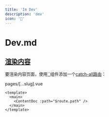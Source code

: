```yaml
---
title: 'Im Dev'
description: 'dev'
icon: '🏡'
---
```


# Dev.md



## [渲染内容](https://nuxt.com.cn/docs/guide/directory-structure/content#渲染内容)

要渲染内容页面，使用[``](https://content.nuxt.com/components/content-doc)组件添加一个[catch-all路由](https://nuxt.com.cn/docs/guide/directory-structure/pages/#catch-all-route)：

pages/[...slug].vue



```vue
<template>
  <main>
    <ContentDoc :path="$route.path" />
  </main>
</template>
```
